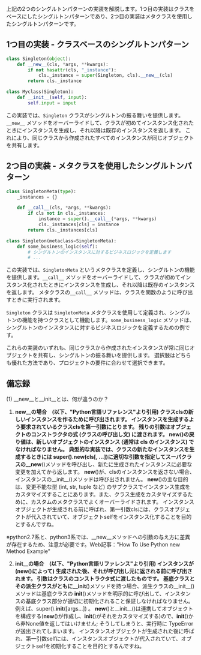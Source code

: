 上記の2つのシングルトンパターンの実装を解説します。1つ目の実装はクラスをベースにしたシングルトンパターンであり、2つ目の実装はメタクラスを使用したシングルトンパターンです。

## 1つ目の実装 - クラスベースのシングルトンパターン

```python
class Singleton(object):
    def __new__(cls, *args, **kwargs):
        if not hasattr(cls, "_instance"):
            cls._instance = super(Singleton, cls).__new__(cls)
        return cls._instance

class Myclass(Singleton):
    def __init__(self, input):
        self.input = input
```

この実装では、`Singleton` クラスがシングルトンの振る舞いを提供します。`__new__`
メソッドをオーバーライドして、クラスが初めてインスタンス化されたときにインスタンスを生成し、それ以降は既存のインスタンスを返します。
これにより、同じクラスから作成されたすべてのインスタンスが同じオブジェクトを共有します。

## 2つ目の実装 - メタクラスを使用したシングルトンパターン

```python
class SingletonMeta(type):
    _instances = {}

    def __call__(cls, *args, **kwargs):
        if cls not in cls._instances:
            instance = super().__call__(*args, **kwargs)
            cls._instances[cls] = instance
        return cls._instances[cls]

class Singleton(metaclass=SingletonMeta):
    def some_business_logic(self):
        # シングルトンのインスタンスに対するビジネスロジックを定義します
        # ...
```

この実装では、`SingletonMeta`
というメタクラスを定義し、シングルトンの機能を提供します。`__call__`
メソッドをオーバーライドして、クラスが初めてインスタンス化されたときにインスタンスを生成し、それ以降は既存のインスタンスを返します。
メタクラスの`__call__`
メソッドは、クラスを関数のように呼び出すときに実行されます。

`Singleton` クラスは `SingletonMeta`
メタクラスを使用して定義され、シングルトンの機能を持つクラスとして機能します。`some_business_logic`
メソッドは、シングルトンのインスタンスに対するビジネスロジックを定義するための例です。

これらの実装のいずれも、同じクラスから作成されたインスタンスが常に同じオブジェクトを共有し、シングルトンの振る舞いを提供します。
選択肢はどちらも優れた方法であり、プロジェクトの要件に合わせて選択できます。

## 備忘録

(1) __new__と__init__とは、何が違うのか？

1. **new__の場合　(以下、"Python言語リファレンス"より引用)
   クラスclsの新しいインスタンスを作るために呼び出されます。
   インスタンスを生成するよう要求されているクラスclsを第一引数にとります。
   残りの引数はオブジェクトのコンストラクタの式 (クラスの呼び出し文)
   に渡されます。 **new**()の戻り値は、新しいオブジェクトのインスタンス (通常は
   cls のインスタンス) でなければなりません。
   典型的な実装では、クラスの新たなインスタンスを生成するときには
   super().**new**(cls[,
   ...])に適切な引数を指定してスーパクラスの__new**()メソッドを呼び出し、新たに生成されたインスタンスに必要な変更を加えてから返します。
   **new**()が、clsのインスタンスを返さない場合、インスタンスの__init__()メソッドは呼び出されません。
   **new**()の主な目的は、変更不能な型 (int, str, tuple など)
   のサブクラスでインスタンス生成をカスタマイズすることにあります。また、クラス生成をカスタマイズするために、カスタムのメタクラスでよくオーバーライドされます。
   インスタンスオブジェクトが生成される前に呼ばれ、第一引数clsには、クラスオブジェクトが代入されていて、オブジェクトselfをインスタンス化することを目的とするんですね。

※python2.7系と、python3系では、__new__メソッドへの引数の与え方に差異が存在するため、注意が必要です。Web記事："How
To Use Python new Method Example"

2. **init__の場合　(以下、"Python言語リファレンス"より引用) インスタンスが
   (**new**()によって)
   生成された後、それが呼び出し元に返される前に呼び出されます。
   引数はクラスのコンストラクタ式に渡したものです。
   基底クラスとその派生クラスがともに__init**()メソッドを持つ場合、派生クラスの__init__()メソッドは基底クラスの
   **init**()メソッドを明示的に呼び出して、インスタンスの基底クラス部分が適切に初期化されること保証しなければなりません。例えば、super().**init**([args...])
   。
   **new**()と__init__()は連携してオブジェクトを構成する(**new**()が作成し、**init**()がそれをカスタマイズする)ので、**init**()から非None値を返してはいけません;
   そうしてしまうと、実行時に TypeError が送出されてしまいます。
   インスタンスオブジェクトが生成された後に呼ばれ、第一引数selfには、インスタンスオブジェクトが代入されていて、オブジェクトselfを初期化することを目的とするんですね。
